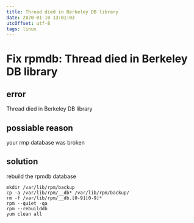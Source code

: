 ```yaml
---
title: Thread died in Berkeley DB library
date: 2020-01-10 13:01:03
utcOffset: utf-8
tags: linux
---
```

# Fix rpmdb: Thread died in Berkeley DB library
## error
Thread died in Berkeley DB library
## possiable reason
your rmp database was broken 
## solution
rebuild the rpmdb database
```
mkdir /var/lib/rpm/backup
cp -a /var/lib/rpm/__db* /var/lib/rpm/backup/
rm -f /var/lib/rpm/__db.[0-9][0-9]*
rpm --quiet -qa
rpm --rebuilddb
yum clean all
```